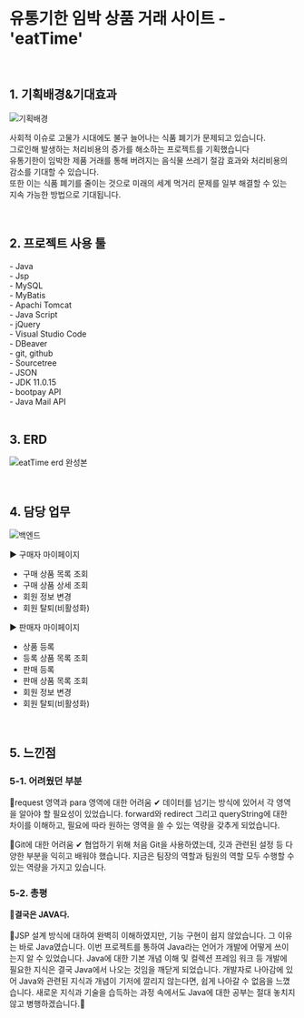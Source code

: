 <h1>유통기한 임박 상품 거래 사이트 - 'eatTime'</h1>

<br>
<h2>1. 기획배경&기대효과</h2>

![기획배경](https://github.com/web-its-time/eats-time/assets/120389213/d5d53909-174a-485c-bd18-8b383b63a154)

사회적 이슈로 고물가 시대에도 불구 늘어나는 식품 폐기가 문제되고 있습니다.<br>
그로인해 발생하는 처리비용의 증가를 해소하는 프로젝트를 기획했습니다<br>
유통기한이 임박한 제품 거래를 통해 버려지는 음식물 쓰레기 절감 효과와 처리비용의 감소를 기대할 수 있습니다.<br>
또한 이는 식품 폐기를 줄이는 것으로 미래의 세계 먹거리 문제를 일부 해결할 수 있는 지속 가능한 방법으로 기대됩니다.<br>
</div>

<br>
<h2>2. 프로젝트 사용 툴</h2>
- Java<br>
- Jsp<br>
- MySQL<br>
- MyBatis<br>
- Apachi Tomcat<br>
- Java Script<br>
- jQuery<br>
- Visual Studio Code<br>
- DBeaver<br>
- git, github<br>
- Sourcetree<br>
- JSON<br>
- JDK 11.0.15<br>
- bootpay API<br>
- Java Mail API<br>

<br>
<h2>3. ERD</h2>

![eatTime erd 완성본](https://github.com/web-its-time/eats-time/assets/120389213/3d70da41-c7b3-43cf-aab8-79203df89491)

<br>
<h2>4. 담당 업무</h2>


![백엔드](https://github.com/web-its-time/eats-time/assets/120389213/f0f17d9e-ee54-4dc1-949e-0ec19ca14324)


▶ 구매자 마이페이지
- 구매 상품 목록 조회
- 구매 상품 상세 조회
- 회원 정보 변경
- 회원 탈퇴(비활성화)

▶ 판매자 마이페이지
- 상품 등록
- 등록 상품 목록 조회
- 판매 등록
- 판매 상품 목록 조회
- 회원 정보 변경
- 회원 탈퇴(비활성화)

<br>
<h2>5. 느낀점</h2>
<h3>5-1. 어려웠던 부분</h3>
📌request 영역과 para 영역에 대한 어려움
✔ 데이터를 넘기는 방식에 있어서 각 영역을 알아야 할 필요성이 있었습니다. forward와 redirect 그리고 queryString에 대한 차이를 이해하고, 필요에 따라 원하는 영역을 쓸 수 있는 역량을 갖추게 되었습니다. 

📌Git에 대한 어려움
✔ 협업하기 위해 처음 Git을 사용하였는데, 깃과 관련된 설정 등 다양한 부분을 익히고 배워야 했습니다. 지금은 팀장의 역할과 팀원의 역할 모두 수행할 수 있는 역량을 가지고 있습니다.

<h3>5-2. 총평</h3>
<strong>🙌결국은 JAVA다. </strong><br><br>
🌟JSP 설계 방식에 대하여 완벽히 이해하였지만, 기능 구현이 쉽지 않았습니다. 그 이유는 바로 Java였습니다. 이번 프로젝트를 통하여 Java라는 언어가 개발에 어떻게 쓰이는지 알 수 있었습니다. Java에 대한 기본 개념 이해 및 컬렉션 프레임 워크 등 개발에 필요한 지식은 결국 Java에서 나오는 것임을 깨닫게 되었습니다. 개발자로 나아감에 있어 Java와 관련된 지식과 개념이 기저에 깔리지 않는다면, 쉽게 나아갈 수 없음을 느꼈습니다.
새로운 지식과 기술을 습득하는 과정 속에서도 Java에 대한 공부는 절대 놓치지 않고 병행하겠습니다.🚀
